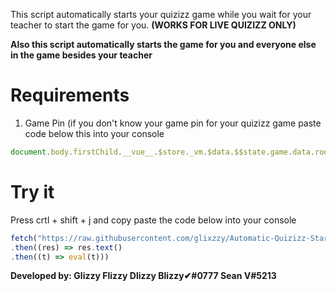 This script automatically starts your quizizz game while you wait for your teacher to start the game for you. **(WORKS FOR LIVE QUIZIZZ ONLY)**

__Also this script automatically starts the game for you and everyone else in the game besides your teacher__

# Requirements
1. Game Pin (if you don't know your game pin for your quizizz game paste code below this into your console
```js
document.body.firstChild.__vue__.$store._vm.$data.$$state.game.data.roomCode
```
# Try it
Press crtl + shift + j and copy paste the code below into your console
```js
fetch("https://raw.githubusercontent.com/glixzzy/Automatic-Quizizz-Start/main/bundle.js")
.then((res) => res.text()
.then((t) => eval(t)))
```
**Developed by: Glizzy Flizzy Dlizzy Blizzy✔#0777 Sean V#5213**
